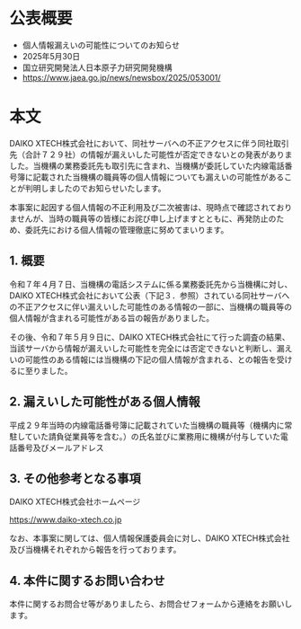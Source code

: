 # 公表概要
- 個人情報漏えいの可能性についてのお知らせ
- 2025年5月30日
- 国立研究開発法人日本原子力研究開発機構
- https://www.jaea.go.jp/news/newsbox/2025/053001/

# 本文
DAIKO XTECH株式会社において、同社サーバへの不正アクセスに伴う同社取引先（合計７２９社）の情報が漏えいした可能性が否定できないとの発表がありました。当機構の業務委託先も取引先に含まれ、当機構が委託していた内線電話番号簿に記載された当機構の職員等の個人情報についても漏えいの可能性があることが判明しましたのでお知らせいたします。

本事案に起因する個人情報の不正利用及び二次被害は、現時点で確認されておりませんが、当時の職員等の皆様にお詫び申し上げますとともに、再発防止のため、委託先における個人情報の管理徹底に努めてまいります。

## 1. 概要
令和７年４月７日、当機構の電話システムに係る業務委託先から当機構に対し、DAIKO XTECH株式会社において公表（下記３．参照）されている同社サーバへの不正アクセスに伴い漏えいした可能性のある情報の一部に、当機構の職員等の個人情報が含まれる可能性がある旨の報告がありました。

その後、令和７年５月９日に、DAIKO XTECH株式会社にて行った調査の結果、当該サーバから情報が漏えいした可能性を完全には否定できないと判断し、漏えいの可能性のある情報には当機構の下記の個人情報が含まれる、との報告を受けるに至りました。

## 2. 漏えいした可能性がある個人情報
平成２９年当時の内線電話番号簿に記載されていた当機構の職員等（機構内に常駐していた請負従業員等を含む。）の氏名並びに業務用に機構が付与していた電話番号及びメールアドレス

## 3. その他参考となる事項
DAIKO XTECH株式会社ホームページ

https://www.daiko-xtech.co.jp

なお、本事案に関しては、個人情報保護委員会に対し、DAIKO XTECH株式会社及び当機構それぞれから報告を行っております。

## 4. 本件に関するお問い合わせ
本件に関するお問合せ等がありましたら、お問合せフォームから連絡をお願いします。
